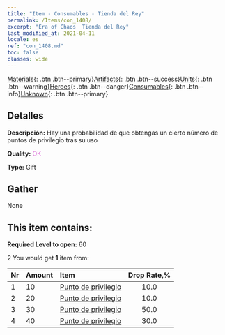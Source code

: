 ```yaml
---
title: "Item - Consumables - Tienda del Rey"
permalink: /Items/con_1408/
excerpt: "Era of Chaos  Tienda del Rey"
last_modified_at: 2021-04-11
locale: es
ref: "con_1408.md"
toc: false
classes: wide
---
```

 [Materials](/es/Items/){: .btn .btn--primary}[Artifacts](/es/Items/Artifacts/){: .btn .btn--success}[Units](/es/Items/Units/){: .btn .btn--warning}[Heroes](/es/Items/Heroes/){: .btn .btn--danger}[Consumables](/es/Items/Consumables/){: .btn .btn--info}[Unknown](/es/Items/Unknown/){: .btn .btn--primary}

## Detalles
 **Descripción:** Hay una probabilidad de que obtengas un cierto número de puntos de privilegio tras su uso

 **Quality:** <span style="color: #DA70D6">OK</span>

 **Type:** Gift

## Gather

  None

## This item contains:

 **Required Level to open:** 60

 2 You would get **1** item  from:

  | Nr | Amount |     Item    | Drop Rate,% |
  |:---|:-------|:------------|:---------:|
  | 1 | 10 | [Punto de privilegio](/es/Items/con_820/) | 10.0 | 
  | 2 | 20 | [Punto de privilegio](/es/Items/con_820/) | 10.0 | 
  | 3 | 30 | [Punto de privilegio](/es/Items/con_820/) | 50.0 | 
  | 4 | 40 | [Punto de privilegio](/es/Items/con_820/) | 30.0 | 
